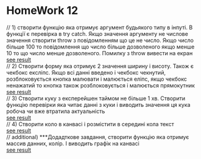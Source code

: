 # HomeWork 12

// 1) створити функцію яка отримує аргумент будьякого типу в інпуті. В функції є перевірка в try catch. Якщо значення аргументу не числове значення створити throw з повідомленням що це не число. Якщо число більше 100 то повідомлення що число більше дозволеного якщо менше 10 то що число менше дозволеного.   Помилку з throw вивести на екран  
[see result](https://dimkagrek.github.io/Fe-pro-270922/hw12/01/ "to see result of task 1")  
// 2) Створити форму яка отримує 2 значення ширину і висоту. Також є чекбокс ексліпс. Якщо всі данні введено і чекбокс чекнутий, розблоковується кнопка малювати і малюється еліпс, якщо чекбокс ненажатий то кнопка також розблоковується і малюється прямокутник  
[see result](https://dimkagrek.github.io/Fe-pro-270922/hw12/02/ "to see result of task 2")  
// 3)  Створити куку з експерейшен таймом не більше 1 хв. Створити функцію перевірки яка читає данні з куки і виводить значення ця кука робоча чи вже втратила актуальність  
[see result](https://dimkagrek.github.io/Fe-pro-270922/hw12/03/ "to see result of task 3")  
// 4) Створити коло в канвасі і розмістити в середині кола текст  
[see result](https://dimkagrek.github.io/Fe-pro-270922/hw12/04/ "to see result of task 4")  
// additional) ***Додадткове завдання, створити функцію яка отримує массив данних, колір. І виводить графік на канвасі  
[see result](https://dimkagrek.github.io/Fe-pro-270922/hw12/additional/ "to see result of task 'additional'")  